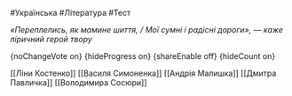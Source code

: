 #Українська #Література #Тест

*«Переплелись, як мамине шиття, / Мої сумні і радісні дороги», — каже ліричний герой твору*

{noChangeVote on}
{hideProgress on}
{shareEnable off}
{hideCount on}

[[Ліни Костенко]]
[[Василя Симоненка]]
[[Андрія Малишка]]
[[Дмитра Павличка]]
[[Володимира Сосюри]]
